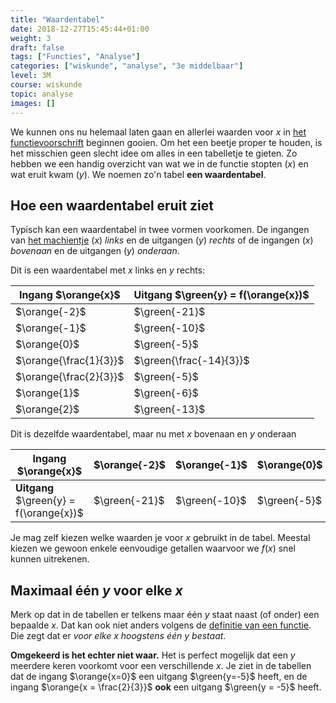 ```yaml
---
title: "Waardentabel"
date: 2018-12-27T15:45:44+01:00
weight: 3
draft: false
tags: ["Functies", "Analyse"]
categories: ["wiskunde", "analyse", "3e middelbaar"]
level: 3M
course: wiskunde
topic: analyse
images: []
---
```


We kunnen ons nu helemaal laten gaan en allerlei waarden voor $x$ in
[het functievoorschrift](../voorschrift) beginnen gooien. Om het een beetje proper te
houden, is het misschien geen slecht idee om alles in een tabelletje te gieten.
Zo hebben we een handig overzicht van wat we in de functie stopten ($x$) en wat
eruit kwam ($y$). We noemen zo'n tabel **een waardentabel**.

## Hoe een waardentabel eruit ziet

Typisch kan een waardentabel in twee vormen voorkomen. De ingangen van [het
machientje](../intro) ($x$)
_links_ en de uitgangen ($y$) _rechts_ of de ingangen ($x$) _bovenaan_ en de
uitgangen ($y$) _onderaan_.

Dit is een waardentabel met $x$ links en $y$ rechts:

| Ingang $\orange{x}$    | Uitgang $\green{y} = f(\orange{x})$ |
| ---------------------- | ----------------------------------- |
| $\orange{-2}$          | $\green{-21}$                       |
| $\orange{-1}$          | $\green{-10}$                       |
| $\orange{0}$           | $\green{-5}$                        |
| $\orange{\frac{1}{3}}$ | $\green{\frac{-14}{3}}$             |
| $\orange{\frac{2}{3}}$ | $\green{-5}$                        |
| $\orange{1}$           | $\green{-6}$                        |
| $\orange{2}$           | $\green{-13}$                       |

Dit is dezelfde waardentabel, maar nu met $x$ bovenaan en $y$ onderaan

| Ingang $\orange{x}$                     | $\orange{-2}$ | $\orange{-1}$ | $\orange{0}$ | $\orange{\frac{1}{3}}$  | $\orange{\frac{2}{3}}$ | $\orange{1}$ | $\orange{2}$  |
| --------------------------------------- | ------------- | ------------- | ------------ | ----------------------- | ---------------------- | ------------ | ------------- |
| **Uitgang** $\green{y} = f(\orange{x})$ | $\green{-21}$ | $\green{-10}$ | $\green{-5}$ | $\green{\frac{-14}{3}}$ | $\green{-5}$           | $\green{-6}$ | $\green{-13}$ |

Je mag zelf kiezen welke waarden je voor $x$ gebruikt in de tabel. Meestal
kiezen we gewoon enkele eenvoudige getallen waarvoor we $f(x)$ snel kunnen
uitrekenen.

## Maximaal één $y$ voor elke $x$

Merk op dat in de tabellen er telkens maar één $y$ staat naast (of onder) een
bepaalde $x$. Dat kan ook niet anders volgens de [definitie van een
functie](../intro#samengevat). Die zegt dat er _voor elke $x$ hoogstens één
$y$ bestaat_.

**Omgekeerd is het echter niet waar.** Het is perfect mogelijk dat een $y$
meerdere keren voorkomt voor een verschillende $x$. Je ziet in de tabellen dat
de ingang $\orange{x=0}$ een uitgang $\green{y=-5}$ heeft, en de ingang
$\orange{x = \frac{2}{3}}$ **ook** een uitgang $\green{y = -5}$ heeft.
